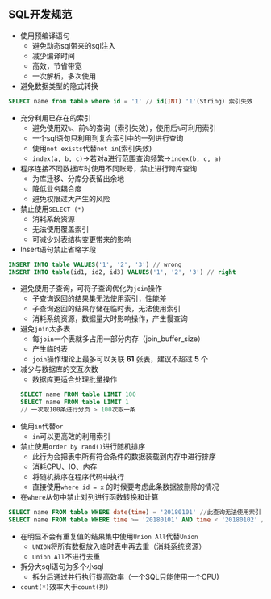 ## SQL开发规范
- 使用预编译语句
  - 避免动态sql带来的sql注入
  - 减少编译时间
  - 高效，节省带宽
  - 一次解析，多次使用
- 避免数据类型的隐式转换
```sql
SELECT name from table where id = '1' // id(INT) '1'(String) 索引失效
```
- 充分利用已存在的索引
  - 避免使用双`%`、前`%`的查询（索引失效），使用后`%`可利用索引
  - 一个sql语句只利用到复合索引中的一列进行查询
  - 使用`not exists`代替`not in`(索引失效)
  - `index(a, b, c)`->若对a进行范围查询频繁->`index(b, c, a)`
- 程序连接不同数据库时使用不同账号，禁止进行跨库查询
  - 为库迁移、分库分表留出余地
  - 降低业务耦合度
  - 避免权限过大产生的风险
- 禁止使用`SELECT (*)`
  - 消耗系统资源
  - 无法使用覆盖索引
  - 可减少对表结构变更带来的影响
- Insert语句禁止省略字段
```sql
INSERT INTO table VALUES('1', '2', '3') // wrong
INSERT INTO table(id1, id2, id3) VALUES('1', '2', '3') // right
```
- 避免使用子查询，可将子查询优化为`join`操作
  - 子查询返回的结果集无法使用索引，性能差
  - 子查询返回的结果存储在临时表，无法使用索引
  - 消耗系统资源，数据量大时影响操作，产生慢查询
- 避免`join`太多表
  - 每`join`一个表就多占用一部分内存（join_buffer_size）
  - 产生临时表
  - `join`操作理论上最多可以关联 **61** 张表，建议不超过 **5** 个
- 减少与数据库的交互次数
  - 数据库更适合处理批量操作
  ```sql
  SELECT name FROM table LIMIT 100
  SELECT name FROM table LIMIT 1
  // 一次取100条进行分页 > 100次取一条
  ```
- 使用`in`代替`or`
  - `in`可以更高效的利用索引
- 禁止使用`order by rand()`进行随机排序
  - 此行为会把表中所有符合条件的数据装载到内存中进行排序
  - 消耗CPU、IO、内存
  - 将随机排序在程序代码中执行
  - 直接使用`where id = x` 的时候要考虑此条数据被删除的情况
- 在`where`从句中禁止对列进行函数转换和计算
```sql
SELECT name FROM table WHERE date(time) = '20180101' //此查询无法使用索引
SELECT name FROM table WHERE time >= '20180101' AND time < '20180102' //优化
```
- 在明显不会有重复值的结果集中使用`Union All`代替`Union`
  - `UNION`将所有数据放入临时表中再去重（消耗系统资源）
  - `Union All`不进行去重
- 拆分大sql语句为多个小sql
  - 拆分后通过并行执行提高效率（一个SQL只能使用一个CPU)
- `count(*)`效率大于`count(列)`